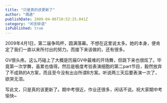 ```yaml
---
title: "只是真的该更新了"
author: "偶遇"
publishDate: 2009-04-06T10:52:25.041Z
category: "闲言碎语"
isPublished: true
---
```


<P>2009年4月1日，第二届争鸣杯，圆满落幕。不想在这里说太多。她的本身，便肯定了我们一直以来所付出的努力。而接下来该做的，还有很多。</P>
<P>GV很头疼。这么巧碰上了大概是历届GV中最难的开场舞，但跳下来也很炫了。毕竟第一次学舞，虽累也值得。然后是极度考验表演细胞的第二part节目，毅然放弃了不成熟的A方案，而且至今没有出台所谓B方案。听说两三天后要表演一次了，欲哭无泪。</P>
<P>写此文，只是真的该更新了。期中考很近，作业还很多，闲话不说。祝大家期中考愉快~</P>